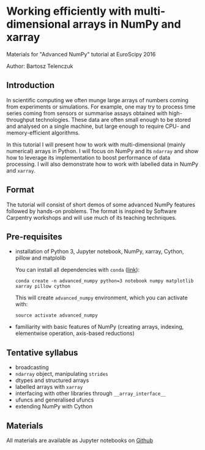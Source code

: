 # Working efficiently with multi-dimensional arrays in NumPy and xarray

Materials for "Advanced NumPy" tutorial at EuroScipy 2016

Author: Bartosz Telenczuk

## Introduction

In scientific computing we often munge large arrays of numbers coming from experiments or simulations. For example, one may try to process time series coming from sensors or summarise assays obtained with high-throughput technologies. These data are often small enough to be stored and analysed on a single machine, but large enough to require CPU- and memory-efficient algorithms. 

In this tutorial I will present how to work with multi-dimensional (mainly numerical) arrays in Python. I will focus on NumPy and its  `ndarray` and show how to leverage its implementation to boost performance of data processing. I will also demonstrate how to work with labelled data in NumPy and `xarray`. 

## Format

The tutorial will consist of short demos of some advanced NumPy features followed by hands-on problems. The format is inspired by Software Carpentry workshops and will use much of its teaching techniques. 

## Pre-requisites

*  installation of Python 3,  Jupyter notebook, NumPy, xarray, Cython, pillow and matplolib

   You can install all dependencies with `conda` ([link](http://conda.pydata.org/miniconda.html)):
   
   ```
   conda create -n advanced_numpy python=3 notebook numpy matplotlib xarray pillow cython
   ```
   
   This will create `advanced_numpy` environment, which you can activate with:
   
   ```
   source activate advanced_numpy
   ```
   
*  familiarity with basic features of NumPy (creating arrays, indexing, elementwise operation, axis-based reductions)

## Tentative syllabus

* broadcasting
* `ndarray` object, manipulating `strides`
* dtypes and structured arrays
* labelled arrays with `xarray`
* interfacing with other libraries through `__array_interface__`
* ufuncs and generalised ufuncs
* extending NumPy with Cython

## Materials

All materials are available as Jupyter notebooks on [Github](https://github.com/btel/2016-erlangen-euroscipy-advanced-numpy)
